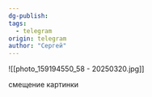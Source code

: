 ```yaml
---
dg-publish: 
tags:
  - telegram
origin: telegram
author: "Сергей"
---
```


![[photo_159194550_58 - 20250320.jpg]]

смещение картинки